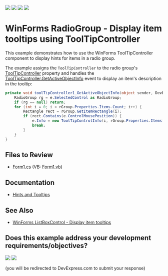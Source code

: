 <!-- default badges list -->
![](https://img.shields.io/endpoint?url=https://codecentral.devexpress.com/api/v1/VersionRange/128618918/24.2.1%2B)
[![](https://img.shields.io/badge/Open_in_DevExpress_Support_Center-FF7200?style=flat-square&logo=DevExpress&logoColor=white)](https://supportcenter.devexpress.com/ticket/details/E3475)
[![](https://img.shields.io/badge/📖_How_to_use_DevExpress_Examples-e9f6fc?style=flat-square)](https://docs.devexpress.com/GeneralInformation/403183)
[![](https://img.shields.io/badge/💬_Leave_Feedback-feecdd?style=flat-square)](#does-this-example-address-your-development-requirementsobjectives)
<!-- default badges end -->

# WinForms RadioGroup - Display item tooltips using ToolTipController

This example demonstrates how to use the WinForms ToolTipController component to display hints for items in a radio group.

The example assigns the `ToolTipController` to the radio group's [ToolTipController](https://docs.devexpress.com/WindowsForms/DevExpress.XtraEditors.Container.EditorContainer.ToolTipController) property and handles the [ToolTipController.GetActiveObjectInfo](https://docs.devexpress.com/WindowsForms/DevExpress.Utils.ToolTipController.GetActiveObjectInfo) event to display an item's description in the tooltip:

```csharp
private void toolTipController1_GetActiveObjectInfo(object sender, DevExpress.Utils.ToolTipControllerGetActiveObjectInfoEventArgs e) {
    RadioGroup rg = e.SelectedControl as RadioGroup;
    if (rg == null) return;
    for (int i = 0; i < rGroup.Properties.Items.Count; i++) {
        Rectangle rect = rGroup.GetItemRectangle(i);
        if (rect.Contains(e.ControlMousePosition)) {
            e.Info = new ToolTipControlInfo(i, rGroup.Properties.Items[i].Description);
            break;
        }
    }
}
```


## Files to Review

* [Form1.cs](./CS/RadioGroupControlToolTip/Form1.cs) (VB: [Form1.vb](./VB/RadioGroupControlToolTip/Form1.vb))


## Documentation

* [Hints and Tooltips](https://docs.devexpress.com/WindowsForms/2398/common-features/tooltips)


## See Also

* [WinForms ListBoxControl - Display item tooltips](https://github.com/DevExpress-Examples/winforms-listbox-show-item-tooltips)
<!-- feedback -->
## Does this example address your development requirements/objectives?

[<img src="https://www.devexpress.com/support/examples/i/yes-button.svg"/>](https://www.devexpress.com/support/examples/survey.xml?utm_source=github&utm_campaign=winforms-tooltipcontroller-show-radiogroup-tooltips&~~~was_helpful=yes) [<img src="https://www.devexpress.com/support/examples/i/no-button.svg"/>](https://www.devexpress.com/support/examples/survey.xml?utm_source=github&utm_campaign=winforms-tooltipcontroller-show-radiogroup-tooltips&~~~was_helpful=no)

(you will be redirected to DevExpress.com to submit your response)
<!-- feedback end -->
